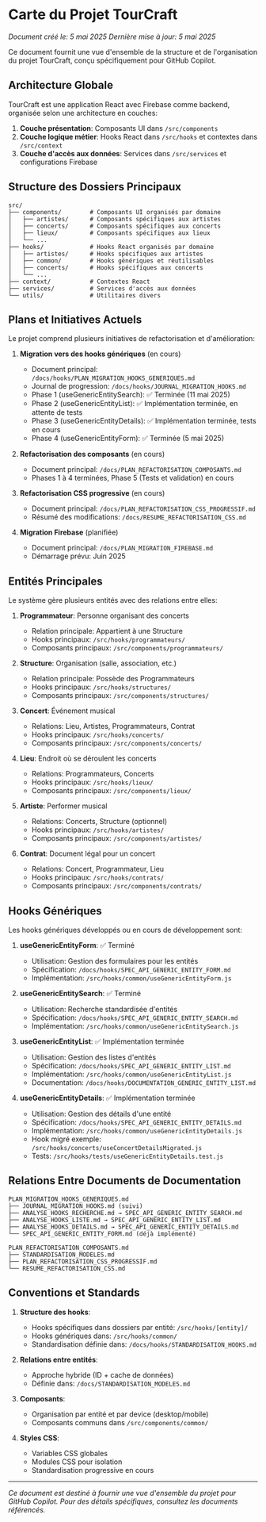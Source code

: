 # Carte du Projet TourCraft

*Document créé le: 5 mai 2025*
*Dernière mise à jour: 5 mai 2025*

Ce document fournit une vue d'ensemble de la structure et de l'organisation du projet TourCraft, conçu spécifiquement pour GitHub Copilot.

## Architecture Globale

TourCraft est une application React avec Firebase comme backend, organisée selon une architecture en couches:

1. **Couche présentation**: Composants UI dans `/src/components`
2. **Couche logique métier**: Hooks React dans `/src/hooks` et contextes dans `/src/context`
3. **Couche d'accès aux données**: Services dans `/src/services` et configurations Firebase

## Structure des Dossiers Principaux

```
src/
├── components/        # Composants UI organisés par domaine
│   ├── artistes/      # Composants spécifiques aux artistes
│   ├── concerts/      # Composants spécifiques aux concerts
│   ├── lieux/         # Composants spécifiques aux lieux
│   └── ...
├── hooks/             # Hooks React organisés par domaine
│   ├── artistes/      # Hooks spécifiques aux artistes
│   ├── common/        # Hooks génériques et réutilisables
│   ├── concerts/      # Hooks spécifiques aux concerts
│   └── ...
├── context/           # Contextes React
├── services/          # Services d'accès aux données
└── utils/             # Utilitaires divers
```

## Plans et Initiatives Actuels

Le projet comprend plusieurs initiatives de refactorisation et d'amélioration:

1. **Migration vers des hooks génériques** (en cours)
   - Document principal: `/docs/hooks/PLAN_MIGRATION_HOOKS_GENERIQUES.md`
   - Journal de progression: `/docs/hooks/JOURNAL_MIGRATION_HOOKS.md`
   - Phase 1 (useGenericEntitySearch): ✅ Terminée (11 mai 2025)
   - Phase 2 (useGenericEntityList): ✅ Implémentation terminée, en attente de tests
   - Phase 3 (useGenericEntityDetails): ✅ Implémentation terminée, tests en cours
   - Phase 4 (useGenericEntityForm): ✅ Terminée (5 mai 2025)

2. **Refactorisation des composants** (en cours)
   - Document principal: `/docs/PLAN_REFACTORISATION_COMPOSANTS.md`
   - Phases 1 à 4 terminées, Phase 5 (Tests et validation) en cours

3. **Refactorisation CSS progressive** (en cours)
   - Document principal: `/docs/PLAN_REFACTORISATION_CSS_PROGRESSIF.md`
   - Résumé des modifications: `/docs/RESUME_REFACTORISATION_CSS.md`

4. **Migration Firebase** (planifiée)
   - Document principal: `/docs/PLAN_MIGRATION_FIREBASE.md`
   - Démarrage prévu: Juin 2025

## Entités Principales

Le système gère plusieurs entités avec des relations entre elles:

1. **Programmateur**: Personne organisant des concerts
   - Relation principale: Appartient à une Structure
   - Hooks principaux: `/src/hooks/programmateurs/`
   - Composants principaux: `/src/components/programmateurs/`

2. **Structure**: Organisation (salle, association, etc.)
   - Relation principale: Possède des Programmateurs
   - Hooks principaux: `/src/hooks/structures/`
   - Composants principaux: `/src/components/structures/`

3. **Concert**: Événement musical
   - Relations: Lieu, Artistes, Programmateurs, Contrat
   - Hooks principaux: `/src/hooks/concerts/`
   - Composants principaux: `/src/components/concerts/`

4. **Lieu**: Endroit où se déroulent les concerts
   - Relations: Programmateurs, Concerts
   - Hooks principaux: `/src/hooks/lieux/`
   - Composants principaux: `/src/components/lieux/`

5. **Artiste**: Performer musical
   - Relations: Concerts, Structure (optionnel)
   - Hooks principaux: `/src/hooks/artistes/`
   - Composants principaux: `/src/components/artistes/`

6. **Contrat**: Document légal pour un concert
   - Relations: Concert, Programmateur, Lieu
   - Hooks principaux: `/src/hooks/contrats/`
   - Composants principaux: `/src/components/contrats/`

## Hooks Génériques

Les hooks génériques développés ou en cours de développement sont:

1. **useGenericEntityForm**: ✅ Terminé
   - Utilisation: Gestion des formulaires pour les entités
   - Spécification: `/docs/hooks/SPEC_API_GENERIC_ENTITY_FORM.md`
   - Implémentation: `/src/hooks/common/useGenericEntityForm.js`

2. **useGenericEntitySearch**: ✅ Terminé
   - Utilisation: Recherche standardisée d'entités
   - Spécification: `/docs/hooks/SPEC_API_GENERIC_ENTITY_SEARCH.md`
   - Implémentation: `/src/hooks/common/useGenericEntitySearch.js`

3. **useGenericEntityList**: ✅ Implémentation terminée
   - Utilisation: Gestion des listes d'entités
   - Spécification: `/docs/hooks/SPEC_API_GENERIC_ENTITY_LIST.md`
   - Implémentation: `/src/hooks/common/useGenericEntityList.js`
   - Documentation: `/docs/hooks/DOCUMENTATION_GENERIC_ENTITY_LIST.md`

4. **useGenericEntityDetails**: ✅ Implémentation terminée
   - Utilisation: Gestion des détails d'une entité
   - Spécification: `/docs/hooks/SPEC_API_GENERIC_ENTITY_DETAILS.md`
   - Implémentation: `/src/hooks/common/useGenericEntityDetails.js`
   - Hook migré exemple: `/src/hooks/concerts/useConcertDetailsMigrated.js`
   - Tests: `/src/hooks/tests/useGenericEntityDetails.test.js`

## Relations Entre Documents de Documentation

```
PLAN_MIGRATION_HOOKS_GENERIQUES.md
├── JOURNAL_MIGRATION_HOOKS.md (suivi)
├── ANALYSE_HOOKS_RECHERCHE.md → SPEC_API_GENERIC_ENTITY_SEARCH.md
├── ANALYSE_HOOKS_LISTE.md → SPEC_API_GENERIC_ENTITY_LIST.md
├── ANALYSE_HOOKS_DETAILS.md → SPEC_API_GENERIC_ENTITY_DETAILS.md
└── SPEC_API_GENERIC_ENTITY_FORM.md (déjà implémenté)

PLAN_REFACTORISATION_COMPOSANTS.md
├── STANDARDISATION_MODELES.md
├── PLAN_REFACTORISATION_CSS_PROGRESSIF.md
└── RESUME_REFACTORISATION_CSS.md
```

## Conventions et Standards

1. **Structure des hooks**:
   - Hooks spécifiques dans dossiers par entité: `/src/hooks/[entity]/`
   - Hooks génériques dans: `/src/hooks/common/`
   - Standardisation définie dans: `/docs/hooks/STANDARDISATION_HOOKS.md`

2. **Relations entre entités**:
   - Approche hybride (ID + cache de données)
   - Définie dans: `/docs/STANDARDISATION_MODELES.md`

3. **Composants**:
   - Organisation par entité et par device (desktop/mobile)
   - Composants communs dans `/src/components/common/`

4. **Styles CSS**:
   - Variables CSS globales
   - Modules CSS pour isolation
   - Standardisation progressive en cours

---

*Ce document est destiné à fournir une vue d'ensemble du projet pour GitHub Copilot. Pour des détails spécifiques, consultez les documents référencés.*